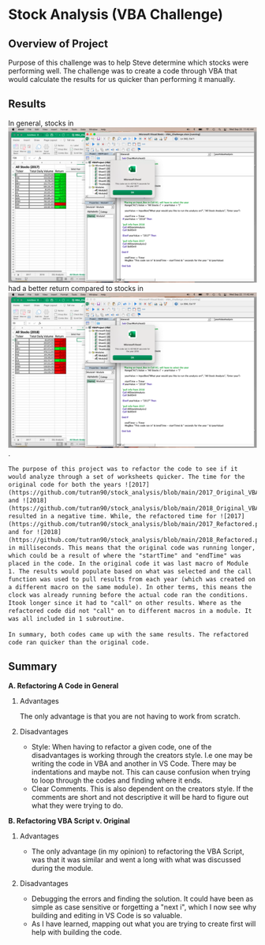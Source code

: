 # Stock Analysis (VBA Challenge) 

## Overview of Project

Purpose of this challenge was to help Steve determine which stocks were performing well. The challenge was to create a code through VBA that would calculate the results for us quicker than performing it manually. 

## Results

In general, stocks in ![2017](https://github.com/tutran90/stock_analysis/blob/main/2017_Original_VBA_Code_TIme.png)    had a better return compared to stocks in ![2018](https://github.com/tutran90/stock_analysis/blob/main/2018_Original_VBA_Code_Time.png). 

    The purpose of this project was to refactor the code to see if it would analyze through a set of worksheets quicker. The time for the original code for both the years ![2017](https://github.com/tutran90/stock_analysis/blob/main/2017_Original_VBA_Code_TIme.png) and ![2018](https://github.com/tutran90/stock_analysis/blob/main/2018_Original_VBA_Code_Time.png) resulted in a negative time. While, the refactored time for ![2017](https://github.com/tutran90/stock_analysis/blob/main/2017_Refactored.png) and for ![2018](https://github.com/tutran90/stock_analysis/blob/main/2018_Refactored.png)resulted in milliseconds. This means that the original code was running longer, which could be a result of where the "startTime" and "endTime" was placed in the code. In the original code it was last macro of Module 1. The results would populate based on what was selected and the call function was used to pull results from each year (which was created on a different macro on the same module). In other terms, this means the clock was already running before the actual code ran the conditions. Itook longer since it had to "call" on other results. Where as the refactored code did not "call" on to different macros in a module. It was all included in 1 subroutine. 

    In summary, both codes came up with the same results. The refactored code ran quicker than the original code.

    

## Summary 

**A. Refactoring A Code in General**

1. Advantages

   The only advantage is that you are not having to work from scratch. 

2. Disadvantages

    - Style: When having to refactor a given code, one of the disadvantages is working through the creators style. I.e one may be writing the code in VBA and another in VS Code. There may be indentations and maybe not. This can cause confusion when trying to loop through the codes and finding where it ends. 
    - Clear Comments. This is also dependent on the creators style. If the comments are short and not descriptive it will be hard to figure out what they were trying to do. 

**B. Refactoring VBA Script v. Original** 

1. Advantages

    - The only advantage (in my opinion) to refactoring the VBA Script, was that it was similar and went a long with what was discussed during the module. 

2. Disadvantages

    - Debugging the errors and finding the solution. It could have been as simple as case sensitive or forgetting a "next i", which I now see why building and editing in VS Code is so valuable. 
    - As I have learned, mapping out what you are trying to create first will help with building the code. 
   








